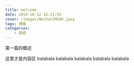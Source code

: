 ```yaml
---
title: welcome
date: 2019-10-12 16:21:59
cover: /images/WechatIMG80.jpeg
tags: 博客
categories:
    - 随感
---
```


第一篇的概述

<!--more-->

这里才是内容区
balabala
balabala
balabala
balabala
balabala


